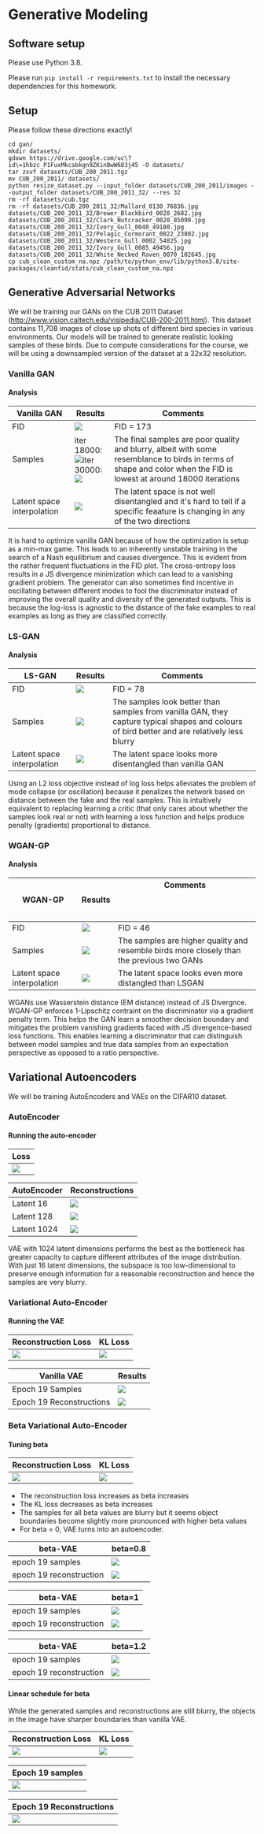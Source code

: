 # Generative Modeling

## Software setup

Please use Python 3.8.

Please run `pip install -r requirements.txt` to install the necessary dependencies for this homework.

## Setup 

Please follow these directions exactly!

```
cd gan/
mkdir datasets/
gdown https://drive.google.com/uc\?id\=1hbzc_P1FuxMkcabkgn9ZKinBwW683j45 -O datasets/
tar zxvf datasets/CUB_200_2011.tgz
mv CUB_200_2011/ datasets/
python resize_dataset.py --input_folder datasets/CUB_200_2011/images --output_folder datasets/CUB_200_2011_32/ --res 32
rm -rf datasets/cub.tgz
rm -rf datasets/CUB_200_2011_32/Mallard_0130_76836.jpg datasets/CUB_200_2011_32/Brewer_Blackbird_0028_2682.jpg datasets/CUB_200_2011_32/Clark_Nutcracker_0020_85099.jpg datasets/CUB_200_2011_32/Ivory_Gull_0040_49180.jpg datasets/CUB_200_2011_32/Pelagic_Cormorant_0022_23802.jpg datasets/CUB_200_2011_32/Western_Gull_0002_54825.jpg datasets/CUB_200_2011_32/Ivory_Gull_0085_49456.jpg datasets/CUB_200_2011_32/White_Necked_Raven_0070_102645.jpg
cp cub_clean_custom_na.npz /path/to/python_env/lib/python3.8/site-packages/cleanfid/stats/cub_clean_custom_na.npz
```

## Generative Adversarial Networks

We will be training our GANs on the CUB 2011 Dataset (http://www.vision.caltech.edu/visipedia/CUB-200-2011.html). This dataset contains 11,708 images
of close up shots of different bird species in various environments. Our models will be trained to generate realistic looking samples of these birds.
Due to compute considerations for the course, we will be using a downsampled version of the dataset at a 32x32 resolution.

### Vanilla GAN

#### Analysis



 | Vanilla GAN                | Results                                                                           | Comments                                                                                                                                                  |
|----------------------------|-----------------------------------------------------------------------------------|-----------------------------------------------------------------------------------------------------------------------------------------------------------|
| FID                        | ![](gan/data_gan/fid_vs_iterations.png)                           | FID = 173                                                                                                                                                 | 
| Samples                    | iter 18000:<br/>![](gan/data_gan/samples_18000.png)iter 30000:<br/>![](gan/data_gan/samples_30000.png) | The final samples are poor quality and blurry, albeit with some resemblance to birds in terms of shape and color when the FID is lowest at around 18000 iterations |
| Latent space interpolation | ![](gan/data_gan/interpolations_30000.png)                                        | The latent space is not well disentangled and it's hard to tell if a specific feaature is changing in any of the two directions                           |

It is hard to optimize vanilla GAN because of how the optimization is setup as a min-max game. This leads to an inherently 
unstable training in the search of a Nash equilibrium and causes divergence. This is evident from the rather frequent
fluctuations in the FID plot. The cross-entropy loss results in a JS divergence minimization which can lead to a vanishing gradient 
problem. The generator can also sometimes find incentive in oscillating between different modes to fool the discriminator instead
of improving the overall quality and diversity of the generated outputs. This is because the log-loss is agnostic to the distance 
of the fake examples to real examples as long as they are classified correctly. 


<div class="pagebreak"> </div>

### LS-GAN

#### Analysis


 | LS-GAN                       |Results| Comments                                                                                                                                     |
|----------------------------|----|----------------------------------------------------------------------------------------------------------------------------------------------|
| FID                        |![](gan/data_ls_gan/fid_vs_iterations.png) | FID = 78                                                                                                                                      | 
| Samples                    |![](gan/data_ls_gan/samples_23000.png)| The samples look better than samples from vanilla GAN, they capture typical shapes and colours of bird better and are relatively less blurry |
| Latent space interpolation |![](gan/data_ls_gan/interpolations_23000.png)| The latent space looks more disentangled than vanilla GAN                                                                                    |

Using an L2 loss objective instead of log loss helps alleviates the problem of mode collapse (or oscillation) because
it penalizes the network based on distance between the fake and the real samples. This is intuitively equivalent to replacing
learning a critic (that only cares about whether the samples look real or not) with learning a loss function and helps produce penalty (gradients) 
proportional to distance. 

<div class="pagebreak"> </div>

### WGAN-GP 

#### Analysis


 | WGAN-GP                     |Results| Comments                                                                                                  <br/><br/> <br/><br/> |
|----------------------------|----|---------------------------------------------------------------------------------------------------------------------------------|
| FID                        |![](gan/data_wgan_gp/fid_vs_iterations.png)| FID = 46                                                                                                                         | 
| Samples                    |![](gan/data_wgan_gp/samples_30000.png)| The samples are higher quality and resemble birds more closely than the previous two GANs                                       |
| Latent space interpolation |![](gan/data_wgan_gp/interpolations_30000.png)| The latent space looks even more distangled than LSGAN                                                                          |

WGANs use Wasserstein distance (EM distance) instead of JS Divergnce. WGAN-GP enforces 1-Lipschitz contraint on the discriminator via a gradient 
penalty 
term. 
This helps the GAN learn a 
smoother decision boundary and mitigates the problem vanishing gradients faced with JS divergence-based loss
functions. This enables learning a discriminator that can distinguish between model samples and true data samples from an
expectation perspective as opposed to a ratio perspective. 

<div class="pagebreak"> </div>

## Variational Autoencoders

We will be training AutoEncoders and VAEs on the CIFAR10 dataset.

### AutoEncoder

#### Running the auto-encoder

|Loss|
|----|
|![](vae/data/plots_ae/plot_recon_loss.png)|

| AutoEncoder | Reconstructions|
|-------------------------------------------------|-----|
| Latent 16                                       | ![](vae/data/ae_latent16/epoch_19_recons.png)   |
| Latent 128                                        | ![](vae/data/ae_latent128/epoch_19_recons.png)  |
 | Latent 1024 | ![](vae/data/ae_latent1024/epoch_19_recons.png) |


VAE with 1024 latent dimensions performs the best as the bottleneck has greater capacity to capture different attributes of the
image distribution. With just 16 latent dimensions, the subspace is too low-dimensional to preserve enough information
for a reasonable reconstruction and hence the samples are very blurry.

<div class="pagebreak"> </div>

### Variational Auto-Encoder


#### Running the VAE

| Reconstruction Loss                        | KL Loss|
|--------------------------------------------|----|
| ![](vae/data/plots_vanilla_vae/plot_recon_loss.png) | ![](vae/data/plots_vanilla_vae/plot_kl_loss.png)|

| Vanilla VAE              | Results|
|--------------------------|----|
| Epoch 19 Samples         |![](vae/data/vae_latent1024/epoch_19_samples.png)|
| Epoch 19 Reconstructions |![](vae/data/vae_latent1024/epoch_19_recons.png)|



<div class="pagebreak"> </div>

###  Beta Variational Auto-Encoder

#### Tuning beta


| Reconstruction Loss                        | KL Loss|
|--------------------------------------------|----|
|  ![](vae/data/plots_beta_vae/plot_recon_loss.png)| ![](vae/data/plots_beta_vae/plot_kl_loss.png)|

- The reconstruction loss increases as beta increases
- The KL loss decreases as beta increases
- The samples for all beta values are blurry but it seems object boundaries become slightly more pronounced with higher beta values
- For beta = 0, VAE turns into an autoencoder. 

| beta-VAE                  | beta=0.8         | 
|-------------------------|----|
| epoch 19 samples        | ![](vae/data/vae_latent1024_beta_constant0.8/epoch_19_samples.png) |
| epoch 19 reconstruction | ![](vae/data/vae_latent1024_beta_constant0.8/epoch_19_recons.png) | 

| beta-VAE                  | beta=1|
|-------------------------|----|
| epoch 19 samples        | ![](vae/data/vae_latent1024/epoch_19_samples.png) |
| epoch 19 reconstruction |![](vae/data/vae_latent1024/epoch_19_recons.png) |


| beta-VAE                  | beta=1.2                                           |
|-------------------------|---------------------------------------------------|
| epoch 19 samples        | ![](vae/data/vae_latent1024_beta_constant1.2/epoch_19_samples.png) |
| epoch 19 reconstruction | ![](vae/data/vae_latent1024_beta_constant1.2/epoch_19_recons.png) |



#### Linear schedule for beta

While the generated samples and reconstructions are still blurry, the objects in the image have sharper boundaries 
than vanilla VAE. 

| Reconstruction Loss                        | KL Loss |
|--------------------------------------------|---------|
| ![](vae/data/plots_anneal_vae/plot_recon_loss.png)|    ![](vae/data/plots_anneal_vae/plot_kl_loss.png)     |

| Epoch 19 samples | 
|---|
|![](vae/data/vae_latent1024_beta_linear1/epoch_19_samples.png)|


| Epoch 19 Reconstructions                                      |
|---------------------------------------------------------------|
 | ![](vae/data/vae_latent1024_beta_linear1/epoch_19_recons.png) |



